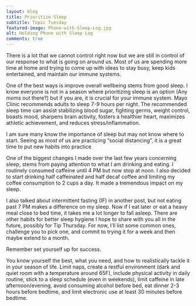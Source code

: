 ```yaml
---
layout: blog
title: Prioritize Sleep
subtitle: Topic Tuesday
featured-image: Phone-with-Sleep-Log.jpg
alt: Holding Phone with Sleep Log
comments: true
---
```

There is a lot that we cannot control right now but we are still in control of our response to what is going on around us. Most of us are spending more time at home and trying to come up with ideas to stay busy, keep kids entertained, and maintain our immune systems.

One of the best ways is improve overall wellbeing stems from good sleep. I know everyone is not in a season where prioritizing sleep is an option (Any moms out there?) but if you are, it is crucial for your immune system. Mayo Clinic recommends adults to sleep 7-9 hours per night. The recommended sleep time can assist stabilizing blood sugar, fighting germs, weight control, boasts mood, sharpens brain activity, fosters a healthier heart, maximizes athletic achievement, and reduces stress/inflammation.

I am sure many know the importance of sleep but may not know where to start. Seeing as most of us are practicing “social distancing”, it is a great time to put new habits into practice

One of the biggest changes I made over the last few years concerning sleep, stems from paying attention to what I am drinking and eating. I routinely consumed caffeine until 4 PM but now stop at noon. I also decided to start drinking half caffeinated and half decaf coffee and limiting my coffee consumption to 2 cups a day. It made a tremendous impact on my sleep.

I also talked about intermittent fasting (IF) in another post, but not eating past 7 PM makes a difference on my sleep. Now if I eat later or eat a heavy meal close to bed time, it takes me a lot longer to fall asleep. There are other habits for better sleep hygiene I hope to share with you all in the future, possibly for Tip Thursday. For now, I’ll list some common ones, challenge you to pick one, and commit to trying it for a week and then maybe extend to a month.

Remember set yourself up for success.

You know yourself the best, what you need, and how to realistically tackle it in your season of life.
Limit naps, create a restful environment (dark and quiet room with a temperature around 65F), include physical activity in daily routine, stick to a sleep schedule (even in weekends), limit caffeine in late afternoon/evening, avoid consuming alcohol before bed, eat dinner 2-3 hours before bedtime, and limit electronic use at least 30 minutes before bedtime.
